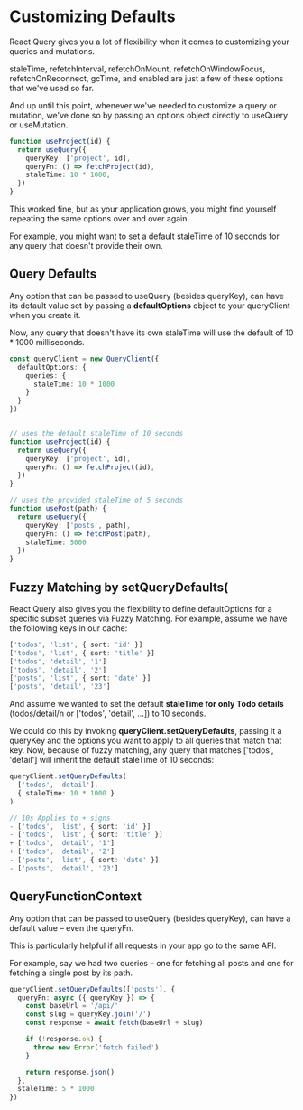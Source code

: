 # Customizing Defaults

React Query gives you a lot of flexibility when it comes to customizing your queries and mutations.

staleTime, refetchInterval, refetchOnMount, refetchOnWindowFocus, refetchOnReconnect, gcTime, and enabled are just a few of these options that we've used so far.

And up until this point, whenever we've needed to customize a query or mutation, we've done so by passing an options object directly to useQuery or useMutation.

```ts
function useProject(id) {
  return useQuery({
    queryKey: ['project', id],
    queryFn: () => fetchProject(id),
    staleTime: 10 * 1000,
  })
}
```

This worked fine, but as your application grows, you might find yourself repeating the same options over and over again.

For example, you might want to set a default staleTime of 10 seconds for any query that doesn't provide their own.

## Query Defaults

Any option that can be passed to useQuery (besides queryKey), can have its default value set by passing a __defaultOptions__ object to your queryClient when you create it.

Now, any query that doesn't have its own staleTime will use the default of 10 * 1000 milliseconds.

```ts
const queryClient = new QueryClient({
  defaultOptions: {
    queries: {
      staleTime: 10 * 1000
    }
  }
})


// uses the default staleTime of 10 seconds
function useProject(id) {
  return useQuery({
    queryKey: ['project', id],
    queryFn: () => fetchProject(id),
  })
}

// uses the provided staleTime of 5 seconds
function usePost(path) {
  return useQuery({
    queryKey: ['posts', path],
    queryFn: () => fetchPost(path),
    staleTime: 5000
  })
}
```

## Fuzzy Matching by setQueryDefaults(

React Query also gives you the flexibility to define defaultOptions for a specific subset queries via Fuzzy Matching.
For example, assume we have the following keys in our cache:

```ts
['todos', 'list', { sort: 'id' }]
['todos', 'list', { sort: 'title' }]
['todos', 'detail', '1']
['todos', 'detail', '2']
['posts', 'list', { sort: 'date' }]
['posts', 'detail', '23']
```

And assume we wanted to set the default __staleTime for only Todo details__ (todos/detail/n or ['todos', 'detail', ...]) to 10 seconds.

We could do this by invoking __queryClient.setQueryDefaults__, passing it a queryKey and the options you want to apply to all queries that match that key.
Now, because of fuzzy matching, any query that matches ['todos', 'detail'] will inherit the default staleTime of 10 seconds:

```ts
queryClient.setQueryDefaults(
  ['todos', 'detail'],
  { staleTime: 10 * 1000 }
)

// 10s Applies to + signs
- ['todos', 'list', { sort: 'id' }]
- ['todos', 'list', { sort: 'title' }]
+ ['todos', 'detail', '1']
+ ['todos', 'detail', '2']
- ['posts', 'list', { sort: 'date' }]
- ['posts', 'detail', '23']
```

## QueryFunctionContext 

Any option that can be passed to useQuery (besides queryKey), can have a default value – even the queryFn.

This is particularly helpful if all requests in your app go to the same API.

For example, say we had two queries – one for fetching all posts and one for fetching a single post by its path.

```ts
queryClient.setQueryDefaults(['posts'], {
  queryFn: async ({ queryKey }) => {
    const baseUrl = '/api/'
    const slug = queryKey.join('/')
    const response = await fetch(baseUrl + slug)

    if (!response.ok) {
      throw new Error('fetch failed')
    }

    return response.json()
  },
  staleTime: 5 * 1000
})
 
```